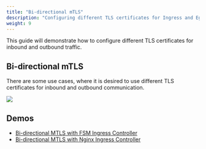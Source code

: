 ```yaml
---
title: "Bi-directional mTLS"
description: "Configuring different TLS certificates for Ingress and Egress traffic"
weight: 9
---
```


This guide will demonstrate how to configure different TLS certificates for inbound and outbound traffic.

## Bi-directional mTLS

There are some use cases, where it is desired to use different TLS certificates for inbound and outbound communication.

![](/docs/images/Bidirectional_mTLS.png)


## Demos

- [Bi-directional MTLS with FSM Ingress Controller](/docs/demos/bidirection_tls_fsm)
- [Bi-directional MTLS with Nginx Ingress Controller](/docs/demos/bidirection_tls_nginx)

